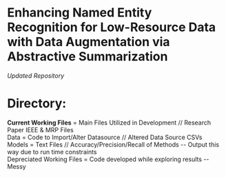 # **Enhancing Named Entity Recognition for Low-Resource Data with Data Augmentation via Abstractive Summarization** <br />
*Updated Repository*

# **Directory:** <br />
**Current Working Files** = Main Files Utilized in Development // Research Paper IEEE & MRP Files <br />
Data = Code to Import/Alter Datasource // Altered Data Source CSVs <br /> 
Models = Text Files // Accuracy/Precision/Recall of Methods -- Output this way due to run time constraints <br />
Depreciated Working Files = Code developed while exploring results -- Messy <br />